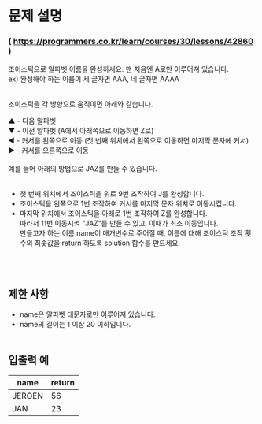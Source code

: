 # 문제 설명
### ( https://programmers.co.kr/learn/courses/30/lessons/42860 )

조이스틱으로 알파벳 이름을 완성하세요. 맨 처음엔 A로만 이루어져 있습니다.<br>
ex) 완성해야 하는 이름이 세 글자면 AAA, 네 글자면 AAAA<br><br>

조이스틱을 각 방향으로 움직이면 아래와 같습니다.<br>

▲ - 다음 알파벳<br>
▼ - 이전 알파벳 (A에서 아래쪽으로 이동하면 Z로)<br>
◀ - 커서를 왼쪽으로 이동 (첫 번째 위치에서 왼쪽으로 이동하면 마지막 문자에 커서)<br>
▶ - 커서를 오른쪽으로 이동<br>
<br>
예를 들어 아래의 방법으로 JAZ를 만들 수 있습니다.<br><br>

- 첫 번째 위치에서 조이스틱을 위로 9번 조작하여 J를 완성합니다.<br>
- 조이스틱을 왼쪽으로 1번 조작하여 커서를 마지막 문자 위치로 이동시킵니다.<br>
- 마지막 위치에서 조이스틱을 아래로 1번 조작하여 Z를 완성합니다.<br>
따라서 11번 이동시켜 "JAZ"를 만들 수 있고, 이때가 최소 이동입니다.<br>
만들고자 하는 이름 name이 매개변수로 주어질 때, 이름에 대해 조이스틱 조작 횟수의 최솟값을 return 하도록 solution 함수를 만드세요.<br>

<br><br>

## 제한 사항
* name은 알파벳 대문자로만 이루어져 있습니다.
* name의 길이는 1 이상 20 이하입니다.
<br><br>

## 입출력 예
| name | return |
| ------- | --- |
| JEROEN | 56 |
| JAN | 23 |

<br><br>
